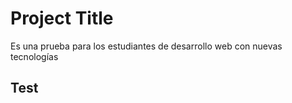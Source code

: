 # Project Title
Es una prueba para los estudiantes de desarrollo web con nuevas tecnologías
## Test
